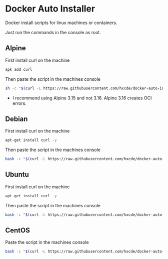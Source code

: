 # Docker Auto Installer
Docker install scripts for linux machines or containers.

Just run the commands in the console as root.

## Alpine
First install curl on the machine
```bash
apk add curl
```
Then paste the script in the machines console
```bash
sh -c "$(curl -L https://raw.githubusercontent.com/hxcde/docker-auto-installer/main/alpine.sh)"
```
- I recommend using Alpine 3.15 and not 3.16. Alpine 3.16 creates OCI errors.
## Debian
First install curl on the machine
```bash
apt-get install curl -y
```
Then paste the script in the machines console
```bash
bash -c "$(curl -L https://raw.githubusercontent.com/hxcde/docker-auto-installer/main/debian.sh)"
```
## Ubuntu
First install curl on the machine
```bash
apt-get install curl -y
```
Then paste the script in the machines console
```bash
bash -c "$(curl -L https://raw.githubusercontent.com/hxcde/docker-auto-installer/main/ubuntu.sh)"
```
## CentOS
Paste the script in the machines console
```bash
bash -c "$(curl -L https://raw.githubusercontent.com/hxcde/docker-auto-installer/main/centos.sh)"
```